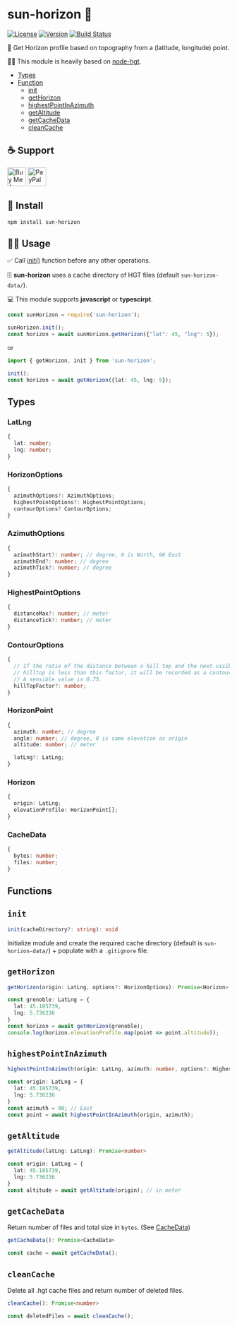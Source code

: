 # sun-horizon 🌄
[![License](https://img.shields.io/npm/l/sun-horizon.svg)](LICENSE)
[![Version](https://img.shields.io/npm/v/sun-horizon.svg)](https://www.npmjs.com/package/sun-horizon)
[![Build Status](https://travis-ci.org/Jeremy38100/sun-horizon.svg?branch=master)](https://travis-ci.org/Jeremy38100/sun-horizon)

🌄 Get Horizon profile based on topography from a (latitude, longitude) point.

🙌🏻 This module is heavily based on [node-hgt](https://github.com/perliedman/node-hgt).

 - [Types](#Types)
 - [Function](#Functions)
   - [init](#init)
   - [getHorizon](#getHorizon)
   - [highestPointInAzimuth](#highestPointInAzimuth)
   - [getAltitude](#getAltitude)
   - [getCacheData](#getCacheData)
   - [cleanCache](#cleanCache)

## ☕️ Support
<a href="https://www.buymeacoffee.com/jOVt3wg" target="_blank"><img src="https://cdn.buymeacoffee.com/buttons/default-orange.png" alt="Buy Me A Coffee" height="42" ></a>
<a href="https://www.paypal.me/Jeremy38100" target="_blank"><img src="https://www.paypalobjects.com/webstatic/en_US/i/buttons/PP_logo_h_200x51.png" height="42" alt="PayPal"></a>

## 🏁 Install
`npm install sun-horizon`

## 🏃‍♂️ Usage

✅ Call [init()](#init) function before any other operations.

🗄 __sun-horizon__ uses a cache directory of HGT files (default `sun-horizon-data/`).

💻 This module supports __javascript__ or __typescirpt__.

```js
const sunHorizon = require('sun-horizon');

sunHorizon.init();
const horizon = await sunHorizon.getHorizon({"lat": 45, "lng": 5});
```

or

```ts
import { getHorizon, init } from 'sun-horizon';

init();
const horizon = await getHorizon({lat: 45, lng: 5});
```

## Types

### LatLng
```ts
{
  lat: number;
  lng: number;
}
```

### HorizonOptions
```ts
{
  azimuthOptions?: AzimuthOptions;
  highestPointOptions?: HighestPointOptions;
  contourOptions? ContourOptions;
}
```

### AzimuthOptions
```ts
{
  azimuthStart?: number; // degree, 0 is North, 90 East
  azimuthEnd?: number; // degree
  azimuthTick?: number; // degree
}
```

### HighestPointOptions
```ts
{
  distanceMax?: number; // meter
  distanceTick?: number; // meter
}
```

### ContourOptions
```ts
{
  // If the ratio of the distance between a hill top and the next visible
  // hilltop is less than this factor, it will be recorded as a contour line.
  // A sensible value is 0.75.
  hillTopFactor?: number;
}
```

### HorizonPoint
```ts
{
  azimuth: number; // degree
  angle: number; // degree, 0 is same elevation as origin
  altitude: number; // meter

  latLng?: LatLng;
}
```

### Horizon
```ts
{
  origin: LatLng;
  elevationProfile: HorizonPoint[];
}
```

### CacheData
```ts
{
  bytes: number;
  files: number;
}
```

## Functions

## `init`

```ts :
init(cacheDirectory?: string): void
```

Initialize module and create the required cache directory (default is `sun-horizon-data/`)  + populate with a `.gitignore` file.

## `getHorizon`

```ts
getHorizon(origin: LatLng, options?: HorizonOptions): Promise<Horizon>
```

```ts
const grenoble: LatLng = {
  lat: 45.185739,
  lng: 5.736236
}
const horizon = await getHorizon(grenoble);
console.log(horizon.elevationProfile.map(point => point.altitude));
```

## `highestPointInAzimuth`

```ts
highestPointInAzimuth(origin: LatLng, azimuth: number, options?: HighestPointOptions): Promise<HorizonPoint>
```

```ts
const origin: LatLng = {
  lat: 45.185739,
  lng: 5.736236
}
const azimuth = 90; // East
const point = await highestPointInAzimuth(origin, azimuth);
```

## `getAltitude`

```ts
getAltitude(latLng: LatLng): Promise<number>
```

```ts
const origin: LatLng = {
  lat: 45.185739,
  lng: 5.736236
}
const altitude = await getAltitude(origin); // in meter
```

## `getCacheData`

Return number of files and total size in `bytes`. (See [CacheData](#CacheData))

```ts
getCacheData(): Promise<CacheData>
```

```ts
const cache = await getCacheData();
```

## `cleanCache`

Delete all .hgt cache files and return number of deleted files.

```ts
cleanCache(): Promise<number>
```

```ts
const deletedFiles = await cleanCache();
```
